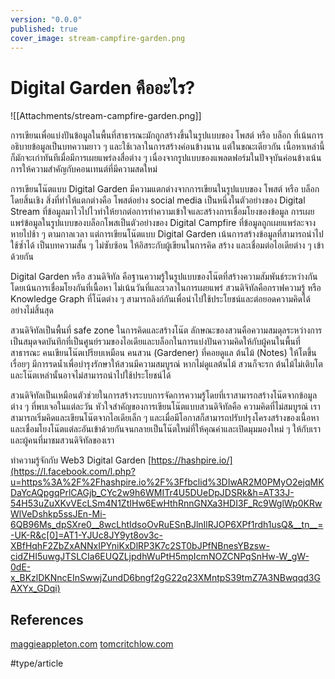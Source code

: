 ```yaml
---
version: "0.0.0"
published: true
cover_image: stream-campfire-garden.png
---
```


# Digital Garden คืออะไร?
![[Attachments/stream-campfire-garden.png]]

การเขียนเพื่อแบ่งปันข้อมูลในพื้นที่สาธารณะมักถูกสร้างขึ้นในรูปแบบของ โพสต์ หรือ บล็อก ที่เน้นการอธิบายข้อมูลเป็นบทความยาว ๆ และใช้เวลาในการสร้างค่อนข้างนาน แต่ในขณะเดียวกัน เนื้อหาเหล่านี้ก็มักจะเก่าทันทีเมื่อมีการเผยแพร่ลงสื่อต่าง ๆ เนื่องจากรูปแบบของแพลตฟอร์มในปัจจุบันค่อนข้างเน้นการให้ความสำคัญกับคอนเทนต์ที่มีความสดใหม่

การเขียนโน๊ตแบบ Digital Garden มีความแตกต่างจากการเขียนในรูปแบบของ โพสต์ หรือ บล็อก โดยสิ้นเชิง สิ่งที่ทำให้แตกต่างคือ โพสต์อย่าง social media เป็นหนึ่งในตัวอย่างของ Digital Stream ที่ข้อมูลมาไวไปไวทำให้ยากต่อการทำความเข้าใจและสร้างการเชื่อมโยงของข้อมูล การเผยแพร่ข้อมูลในรูปแบบของบล็อกโพสเป็นตัวอย่างของ Digital Campfire ที่ข้อมูลถูกเผยแพร่ละจางหายไปช้า ๆ ตามกาลเวลา แต่การเขียนโน๊ตแบบ Digital Garden เน้นการสร้างข้อมูลที่สามารถนำไปใช้ซ้ำได้ เป็นบทความสั้น ๆ ไม่ซับซ้อน ให้อิสระกับผู้เขียนในการคิด สร้าง และเชื่อมต่อไอเดียต่าง ๆ เข้าด้วยกัน

Digital Garden หรือ สวนดิจิทัล คือฐานความรู้ในรูปแบบของโน๊ตที่สร้างความสัมพันธ์ระหว่างกันโดยเน้นการเชื่อมโยงกันที่เนื้อหา ไม่เน้นวันที่และเวลาในการเผยแพร่ สวนดิจิทัลคือกราฟความรู้ หรือ Knowledge Graph ที่โน๊ตต่าง ๆ สามารถลิงก์กันเพื่อนำไปใช้ประโยชน์และต่อยอดความคิดได้อย่างไม่สิ้นสุด

สวนดิจิทัลเป็นพื้นที่ safe zone ในการคิดและสร้างโน๊ต ลักษณะของสวนคือความสมดุลระหว่างการเป็นสมุดจดบันทึกที่เป็นศูนย์รวมของไอเดียและบล็อกในการแบ่งปันความคิดให้กับผู้คนในพื้นที่สาธารณะ คนเขียนโน๊ตเปรียบเหมือน คนสวน (Gardener) ที่คอยดูแล ต้นไม้ (Notes) ให้โตขึ้นเรื่อยๆ มีการรดน้ำเพื่อบำรุงรักษาให้สวนมีความสมบูรณ์ หากไม่ดูแลต้นไม้ สวนก็จะรก ต้นไม้ไม่เติบโต และโน๊ตเหล่านั้นอาจไม่สามารถนำไปใช้ประโยชน์ได้

สวนดิจิทัลเป็นเหมือนตัวช่วยในการสร้างระบบการจัดการความรู้โดยที่เราสามารถสร้างโน๊ตจากข้อมูลต่าง ๆ ที่พบเจอในแต่ละวัน หัวใจสำคัญของการเขียนโน๊ตแบบสวนดิจิทัลคือ ความคิดที่ไม่สมบูรณ์ เราสามารถเริ่มคิดและเขียนโน๊ตจากไอเดียเล็ก ๆ และเมื่อมีโอกาสก็สามารถปรับปรุงโครงสร้างของเนื้อหาและเชื่อมโยงโน๊ตแต่ละอันเข้าด้วยกันจนกลายเป็นโน๊ตใหม่ที่ให้คุณค่าและเปิดมุมมองใหม่ ๆ ให้กับเราและผู้คนที่มาชมสวนดิจิทัลของเรา

ทำความรู้จักกับ Web3 Digital Garden
[https://hashpire.io/](https://l.facebook.com/l.php?u=https%3A%2F%2Fhashpire.io%2F%3Ffbclid%3DIwAR2M0PMyO2ejqMKDaYcAQpgqPrlCAGjb_CYc2w9h6WMITr4U5DUeDpJDSRk&h=AT33J-54H53uZuXKvVEcLSm4N1ZtIHw6EwHthRnnGNXa3HDI3F_Rc9WglWp0KRwWlVeDshkp5ssJEn-Mi-6QB96Ms_dpSXre0__8wcLhtIdsoOvRuESnBJlnIlRJOP6XPf1rdh1usQ&__tn__=-UK-R&c[0]=AT1-YJUc8JY9yt8ov3c-XBfHqhF2ZbZxANNxIPYniKxDlRP3K7c2ST0bJPfNBnesYBzsw-cidZHI5uwgJTSLCIa6EUQZLjpdhWuPtH5mpIcmNOZCNPqSnHw-W_gW-0dE-x_BKzlDKNncEInSwwjZundD6bngf2gG22q23XMntpS39tmZ7A3NBwqqd3GAXYx_GDqi)

## References
[maggieappleton.com](https://maggieappleton.com/garden-history)
[tomcritchlow.com](https://tomcritchlow.com/2018/10/10/of-gardens-and-wikis/)

#type/article